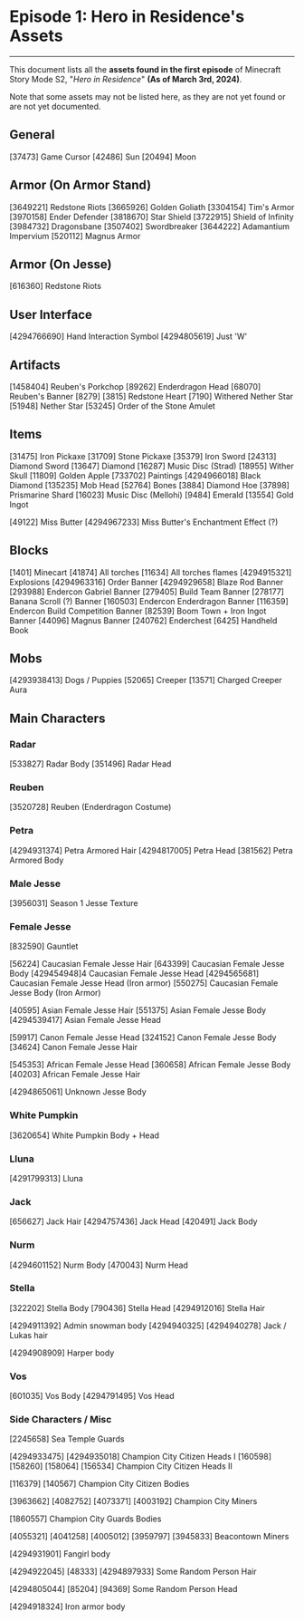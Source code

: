 # Episode 1: Hero in Residence's Assets
---

This document lists all the **assets found in the first episode** of Minecraft Story Mode S2, "*Hero in Residence*" **(As of March 3rd, 2024)**.

Note that some assets may not be listed here, as they are not yet found or are not yet documented.

## General

[37473] Game Cursor
[42486] Sun
[20494] Moon

## Armor (On Armor Stand)
[3649221] Redstone Riots
[3665926] Golden Goliath
[3304154] Tim's Armor
[3970158] Ender Defender
[3818670] Star Shield
[3722915] Shield of Infinity
[3984732] Dragonsbane
[3507402] Swordbreaker
[3644222] Adamantium Impervium
[520112] Magnus Armor

## Armor (On Jesse)
[616360] Redstone Riots

## User Interface
[4294766690] Hand Interaction Symbol
[4294805619] Just 'W'

## Artifacts
[1458404] Reuben's Porkchop
[89262] Enderdragon Head
[68070] Reuben's Banner
[8279] [3815] Redstone Heart
[7190] Withered Nether Star
[51948] Nether Star
[53245] Order of the Stone Amulet

## Items
[31475] Iron Pickaxe
[31709] Stone Pickaxe
[35379] Iron Sword
[24313] Diamond Sword
[13647] Diamond
[16287] Music Disc (Strad)
[18955] Wither Skull
[11809] Golden Apple
[733702] Paintings
[4294966018] Black Diamond
[135235] Mob Head
[52764] Bones
[3884] Diamond Hoe
[37898] Prismarine Shard
[16023] Music Disc (Mellohi)
[9484] Emerald
[13554] Gold Ingot

[49122] Miss Butter
[4294967233] Miss Butter's Enchantment Effect (?)

## Blocks
[1401] Minecart
[41874] All torches
[11634] All torches flames
[4294915321] Explosions
[4294963316] Order Banner
[4294929658] Blaze Rod Banner
[293988] Endercon Gabriel Banner
[279405] Build Team Banner
[278177] Banana Scroll (?) Banner
[160503] Endercon Enderdragon Banner
[116359] Endercon Build Competition Banner
[82539] Boom Town + Iron Ingot Banner
[44096] Magnus Banner
[240762] Enderchest
[6425] Handheld Book

## Mobs
[4293938413] Dogs / Puppies
[52065] Creeper
[13571] Charged Creeper Aura

## Main Characters

### Radar
[533827] Radar Body
[351496] Radar Head

### Reuben
[3520728] Reuben (Enderdragon Costume)

### Petra
[4294931374] Petra Armored Hair
[4294817005] Petra Head
[381562] Petra Armored Body

### Male Jesse
[3956031] Season 1 Jesse Texture

### Female Jesse
[832590] Gauntlet

[56224] Caucasian Female Jesse Hair
[643399] Caucasian Female Jesse Body
[429454948]4 Caucasian Female Jesse Head
[4294565681] Caucasian Female Jesse Head (Iron armor)
[550275] Caucasian Female Jesse Body (Iron Armor)

[40595] Asian Female Jesse Hair
[551375] Asian Female Jesse Body
[4294539417] Asian Female Jesse Head

[59917] Canon Female Jesse Head
[324152] Canon Female Jesse Body
[34624] Canon Female Jesse Hair

[545353] African Female Jesse Head
[360658] African Female Jesse Body
[40203] African Female Jesse Hair

[4294865061] Unknown Jesse Body

### White Pumpkin
[3620654] White Pumpkin Body + Head

### Lluna
[4291799313] Lluna

### Jack
[656627] Jack Hair
[4294757436] Jack Head
[420491] Jack Body

### Nurm
[4294601152] Nurm Body
[470043] Nurm Head

### Stella
[322202] Stella Body
[790436] Stella Head
[4294912016] Stella Hair

[4294911392] Admin snowman body
[4294940325] [4294940278] Jack / Lukas hair

[4294908909] Harper body

### Vos
[601035] Vos Body
[4294791495] Vos Head


### Side Characters / Misc

[2245658] Sea Temple Guards

[4294933475] [4294935018] Champion City Citizen Heads I
[160598] [158260] [158064] [156534] Champion City Citizen Heads II

[116379] [140567] Champion City Citizen Bodies

[3963662] [4082752] [4073371] [4003192] Champion City Miners

[1860557] Champion City Guards Bodies

[4055321] [4041258] [4005012]  [3959797] [3945833] Beacontown Miners

[4294931901] Fangirl body

[4294922045] [48333] [4294897933] Some Random Person Hair

[4294805044] [85204] [94369] Some Random Person Head

[4294918324] Iron armor body
